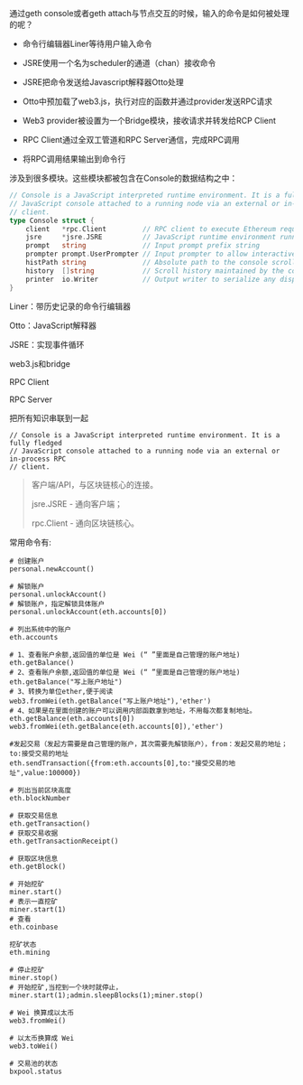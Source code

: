 通过geth console或者geth attach与节点交互的时候，输入的命令是如何被处理的呢？

* 命令行编辑器Liner等待用户输入命令

* JSRE使用一个名为scheduler的通道（chan）接收命令

* JSRE把命令发送给Javascript解释器Otto处理

* Otto中预加载了web3.js，执行对应的函数并通过provider发送RPC请求

* Web3 provider被设置为一个Bridge模块，接收请求并转发给RCP Client

* RPC Client通过全双工管道和RPC Server通信，完成RPC调用

* 将RPC调用结果输出到命令行

涉及到很多模块。这些模块都被包含在Console的数据结构之中：

```go
// Console is a JavaScript interpreted runtime environment. It is a fully fledged
// JavaScript console attached to a running node via an external or in-process RPC
// client.
type Console struct {
    client   *rpc.Client         // RPC client to execute Ethereum requests through
    jsre     *jsre.JSRE          // JavaScript runtime environment running the interpreter
    prompt   string              // Input prompt prefix string
    prompter prompt.UserPrompter // Input prompter to allow interactive user feedback
    histPath string              // Absolute path to the console scrollback history
    history  []string            // Scroll history maintained by the console
    printer  io.Writer           // Output writer to serialize any display strings to
}
```

Liner：带历史记录的命令行编辑器

Otto：JavaScript解释器

JSRE：实现事件循环

web3.js和bridge

RPC Client

RPC Server

把所有知识串联到一起

```
// Console is a JavaScript interpreted runtime environment. It is a fully fledged
// JavaScript console attached to a running node via an external or in-process RPC
// client.
```

> 客户端/API，与区块链核心的连接。
>
> jsre.JSRE - 通向客户端；
>
> rpc.Client - 通向区块链核心。

常用命令有:

```
# 创建账户
personal.newAccount()

# 解锁账户
personal.unlockAccount()
# 解锁账户，指定解锁具体账户
personal.unlockAccount(eth.accounts[0])

# 列出系统中的账户
eth.accounts

# 1、查看账户余额,返回值的单位是 Wei (“ ”里面是自己管理的账户地址)
eth.getBalance()
# 2、查看账户余额,返回值的单位是 Wei (“ ”里面是自己管理的账户地址)
eth.getBalance("写上账户地址")
# 3、转换为单位ether,便于阅读
web3.fromWei(eth.getBalance("写上账户地址"),'ether')
# 4、如果是在里面创建的账户可以调用内部函数拿到地址，不用每次都复制地址。
eth.getBalance(eth.accounts[0])
web3.fromWei(eth.getBalance(eth.accounts[0]),'ether')

#发起交易（发起方需要是自己管理的账户，其次需要先解锁账户），from：发起交易的地址；to:接受交易的地址
eth.sendTransaction({from:eth.accounts[0],to:"接受交易的地址",value:100000})

# 列出当前区块高度
eth.blockNumber

# 获取交易信息
eth.getTransaction()
# 获取交易收据
eth.getTransactionReceipt()

# 获取区块信息
eth.getBlock()

# 开始挖矿
miner.start()
# 表示一直挖矿
miner.start(1)
# 查看
eth.coinbase

挖矿状态
eth.mining

# 停止挖矿
miner.stop()
# 开始挖矿,当挖到一个块时就停止，
miner.start(1);admin.sleepBlocks(1);miner.stop()

# Wei 换算成以太币
web3.fromWei()

# 以太币换算成 Wei
web3.toWei()

# 交易池的状态
bxpool.status
```



